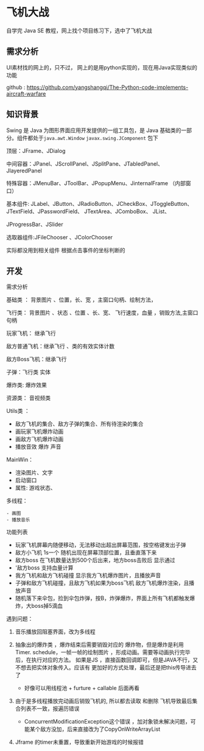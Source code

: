 # 飞机大战

自学完 Java SE  教程，网上找个项目练习下，选中了飞机大战

## 需求分析

UI素材找的网上的，只不过， 网上的是用python实现的，现在用Java实现类似的功能

github :  https://github.com/yangshangqi/The-Python-code-implements-aircraft-warfare

## 知识背景

Swing 是 Java 为图形界面应用开发提供的一组工具包，是 Java 基础类的一部分。组件都处于`java.awt.Window` `javax.swing.JComponent` 包下

顶层：JFrame、JDialog

中间容器：JPanel、JScrollPanel、JSplitPane、JTabledPanel、JlayeredPanel

特殊容器：JMenuBar、JToolBar、JPopupMenu、JinternalFrame （内部窗口）

基本组件:  JLabel、JButton、JRadioButton、JCheckBox、JToggleButton、JTextField、JPasswordField、	JTextArea、JComboBox、	JList、

JProgressBar、JSlider

选取器组件:JFileChooser	、JColorChooser	

实际都没用到相关组件   根据点击事件的坐标判断的

## 开发

需求分析

基础类 ：  背景图片 、位置，长、宽 ，主窗口句柄、绘制方法，

飞行类： 背景图片 、状态 、位置 、长、宽、 飞行速度，血量  ，销毁方法,主窗口句柄

玩家飞机： 继承飞行  

敌方普通飞机：继承飞行 、类的有效实体计数

敌方Boss飞机：继承飞行 

子弹：飞行类 实体

爆炸类: 爆炸效果

资源类： 音视频类

Utils类 ：

- 敌方飞机的集合、敌方子弹的集合、所有待渲染的集合
- 画玩家飞机爆炸动画
- 画敌方飞机爆炸动画
- 播放音效 爆炸 声音

MainWin：

- 渲染图片、文字
- 启动窗口
- 属性: 游戏状态、

多线程：

	- 画图
	- 播放音乐

功能列表

- 玩家飞机屏幕内随便移动，无法移动出超出屏幕范围，按空格键发出子弹
- 敌方小飞机 1s一个 随机出现在屏幕顶部位置，且垂直落下来
- 敌方boss 在飞机数量达到500个后出来，地方boss击败后 显示通过
- '敌方boss 支持血量计算
- 我方飞机和敌方飞机碰撞 显示我方飞机爆炸图片，且播放声音
- 子弹和敌方飞机碰撞，且敌方飞机如果为boss飞机 敌方飞机爆炸渲染，且播放声音
- 随机落下来伞包，捡到伞包炸弹，按B，炸弹爆炸，界面上所有飞机都触发爆炸，大boss掉5滴血






遇到问题：

1. 音乐播放回阻塞界面，改为多线程

2. 抽象出的爆炸类 ，爆炸结束后需要销毁对应的 爆炸物，但是爆炸是利用Timer. schedule，一帧一帧的绘制图片 ，形成动画。需要等动画执行完毕后，在执行对应的方法。 如果是JS ，直接函数回调即可，但是JAVA不行，又不想去把实体对象传入。应该有 更加好的方式处理，最后还是把this传导进去了
   - 好像可以用线程池 + furture + callable 后面再看
3. 由于是多线程播放完动画后销毁飞机的, 所以都去读取 和删除 飞机导致最后集合列表不一致，报遍历错误
   - ConcurrentModificationException这个错误 ，加对象锁未解决问题，可能某个敌方没加，后来直接改为了CopyOnWriteArrayList

4. Jframe 的timer未重置，导致重新开始游戏的时候报错
